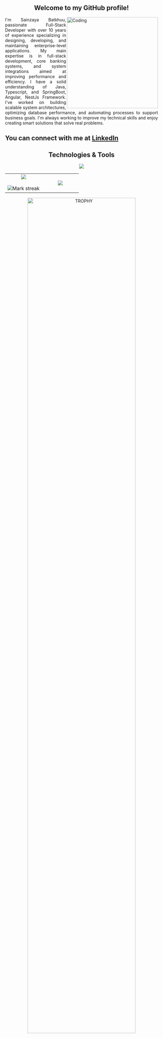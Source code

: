 


<div>

  <h2 align="center">Welcome to my GitHub profile!</h2>
  <div>
    <div width="49%">
      <img align="right" alt="Coding" width="300" src="https://media0.giphy.com/media/v1.Y2lkPTc5MGI3NjExdTlwa3FhdHp3c29saTFrOHZzNWdib21oYmk2Z2JxaGM2ZnZiMTVkNCZlcD12MV9pbnRlcm5hbF9naWZfYnlfaWQmY3Q9Zw/qgQUggAC3Pfv687qPC/giphy.gif">
    </div>
    <div align="left" width="49%">
      <p style="text-align: justify;">
        I'm Sainzaya Batkhuu, passionate Full-Stack Developer with over 10 years of experience specializing in designing, developing, and maintaining enterprise-level applications. My main expertise is in full-stack development, core banking systems, and system integrations aimed at improving performance and efficiency.
I have a solid understanding of Java, Typescript, and SpringBoot, Angular, NestJs Framework. I've worked on building scalable system architectures, optimizing database performance, and automating processes to support business goals. I'm always working to improve my technical skills and enjoy creating smart solutions that solve real problems.
      </p>
    </div>
  </div>

</div>

## You can connect with me at [LinkedIn](https://www.linkedin.com/in/sainzaya-batkhuu)

<div>
  <h2 align="center">Technologies & Tools</h2>
  <p align="center">
    <a href="https://skillicons.dev">
      <img src="https://skillicons.dev/icons?i=java,typescript,js,html,css,powershell,spring,nest,angular,nodejs,bootstrap,jquery,jest,oracle,mysql,mongodb,aws,docker,kubernetes,jenkins,github,git,maven,npm,postman,eclipse,idea,kafka"/>
    </a>
  </p>
</div>

<!--- stats & Trophy (start) -->
<p align="center">
  <!--- stats (start) -->
  <table align="center">
  <tr border="0">
  <td width="50%" align="center">
    
  <img  align="center"  src="https://github-readme-stats.vercel.app/api?username=sainzayabatkhuu&theme=dark&show_icons=true&count_private=true&hide_border=true" />
  <br></br>
  <img  title="🔥 Get streak stats for your profile at git.io/streak-stats" alt="Mark streak" src="https://github-readme-streak-stats.herokuapp.com/?user=sainzayabatkhuu&theme=dark&hide_border=true"> 
  </td>

  <td width="50%" align="center">

  <img  align="center"  src="https://github-readme-stats.anuraghazra1.vercel.app/api/top-langs/?username=sainzayabatkhuu&theme=dark&hide_border=true&no-bg=true&no-frame=true&langs_count=10"/>
    
  </td>
  </tr>
  </table>
  <!--- stats (end) -->

  <!--- trophy (start) -->
  <div align=center>
    <a href="https://github.com/ryo-ma/github-profile-trophy" title="Go to Source">
        <img align="center" width=84% src="https://github-profile-trophy.vercel.app/?username=sainzayabatkhuu&theme=tokyonight&row=1&column=6&margin-h=15&margin-w=15&no-bg=true" alt="TROPHY" />
      </a>
    
  </div>
</p>
